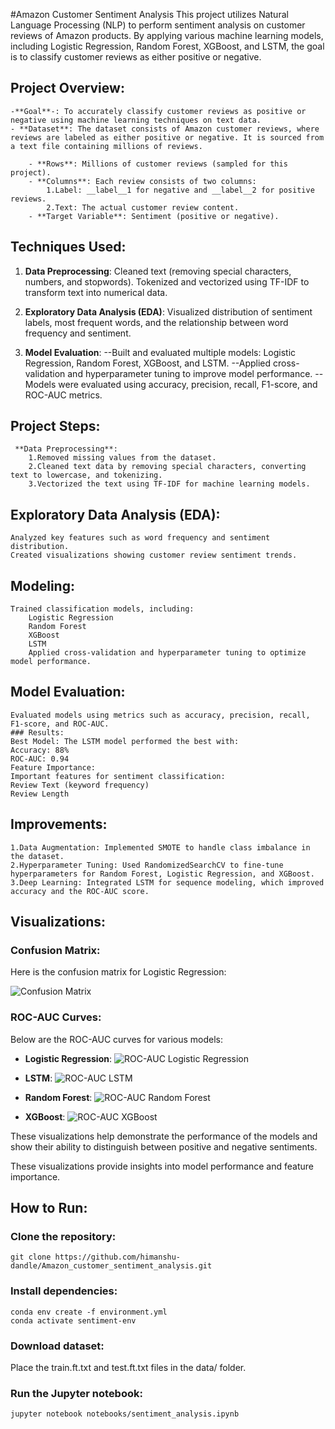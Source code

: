 #Amazon Customer Sentiment Analysis
This project utilizes Natural Language Processing (NLP) to perform sentiment analysis on customer reviews of Amazon products. By applying various machine learning models,
 including Logistic Regression, Random Forest, XGBoost, and LSTM, the goal is to classify customer reviews as either positive or negative.

## Project Overview:
	-**Goal**-: To accurately classify customer reviews as positive or negative using machine learning techniques on text data.
	- **Dataset**: The dataset consists of Amazon customer reviews, where reviews are labeled as either positive or negative. It is sourced from a text file containing millions of reviews.

		- **Rows**: Millions of customer reviews (sampled for this project).
		- **Columns**: Each review consists of two columns:
			1.Label: __label__1 for negative and __label__2 for positive reviews.
			2.Text: The actual customer review content.
		- **Target Variable**: Sentiment (positive or negative).

## Techniques Used:
1. **Data Preprocessing**:
	Cleaned text (removing special characters, numbers, and stopwords).
	Tokenized and vectorized using TF-IDF to transform text into numerical data.

2. **Exploratory Data Analysis (EDA)**:
	Visualized distribution of sentiment labels, most frequent words, and the relationship between word frequency and sentiment.

3. **Model Evaluation**:
  	--Built and evaluated multiple models: Logistic Regression, Random Forest, XGBoost, and LSTM.
	--Applied cross-validation and hyperparameter tuning to improve model performance.
	--Models were evaluated using accuracy, precision, recall, F1-score, and ROC-AUC metrics.
	

## Project Steps:
	 **Data Preprocessing**:
		1.Removed missing values from the dataset.
		2.Cleaned text data by removing special characters, converting text to lowercase, and tokenizing.
		3.Vectorized the text using TF-IDF for machine learning models.

## Exploratory Data Analysis (EDA):
	Analyzed key features such as word frequency and sentiment distribution.
	Created visualizations showing customer review sentiment trends.

## Modeling:
	Trained classification models, including:
		Logistic Regression
		Random Forest
		XGBoost
		LSTM
		Applied cross-validation and hyperparameter tuning to optimize model performance.

## Model Evaluation:
	Evaluated models using metrics such as accuracy, precision, recall, F1-score, and ROC-AUC.
	### Results:
	Best Model: The LSTM model performed the best with:
	Accuracy: 88%
	ROC-AUC: 0.94
	Feature Importance:
	Important features for sentiment classification:
	Review Text (keyword frequency)
	Review Length

## Improvements:
	1.Data Augmentation: Implemented SMOTE to handle class imbalance in the dataset.
	2.Hyperparameter Tuning: Used RandomizedSearchCV to fine-tune hyperparameters for Random Forest, Logistic Regression, and XGBoost.
	3.Deep Learning: Integrated LSTM for sequence modeling, which improved accuracy and the ROC-AUC score.


## Visualizations:

### Confusion Matrix:
Here is the confusion matrix for Logistic Regression:

![Confusion Matrix](output/confusion_matrix_logistic_regression.png)

### ROC-AUC Curves:
Below are the ROC-AUC curves for various models:

- **Logistic Regression**:
![ROC-AUC Logistic Regression](output/roc_curve_logistic%20regression.png)

- **LSTM**:
![ROC-AUC LSTM](output/roc_curve_lstm.png)

- **Random Forest**:
![ROC-AUC Random Forest](output/roc_curve_random%20forest.png)

- **XGBoost**:
![ROC-AUC XGBoost](output/roc_curve_xgboost.png)

These visualizations help demonstrate the performance of the models and show their ability to distinguish between positive and negative sentiments.



These visualizations provide insights into model performance and feature importance.


## How to Run:
### Clone the repository:



	git clone https://github.com/himanshu-dandle/Amazon_customer_sentiment_analysis.git

### Install dependencies:



	conda env create -f environment.yml
	conda activate sentiment-env
### Download dataset:

Place the train.ft.txt and test.ft.txt files in the data/ folder.
### Run the Jupyter notebook:

	jupyter notebook notebooks/sentiment_analysis.ipynb
